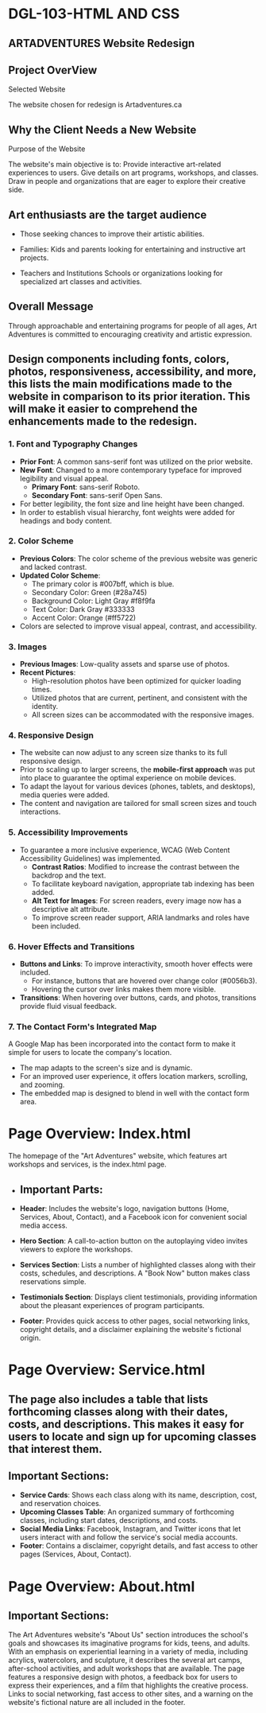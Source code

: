 # DGL-103-HTML AND CSS

ARTADVENTURES Website Redesign
------------------------------

Project OverView
----------------

Selected Website

The website chosen for redesign is Artadventures.ca

Why the Client Needs a New Website
----------------------------------

Purpose of the Website

   The website's main objective is to:
    Provide interactive art-related experiences to users.
    Give details on art programs, workshops, and classes.
    Draw in people and organizations that are eager to explore their creative side.

Art enthusiasts are the target audience
---------------------------------------
* Those seeking chances to improve their artistic abilities.

* Families: Kids and parents looking for entertaining and instructive art projects.

* Teachers and Institutions
   Schools or organizations looking for specialized art classes and activities.

Overall Message
---------------

Through approachable and entertaining programs for people of all ages, Art Adventures is committed to encouraging creativity and artistic expression.

## Design components including fonts, colors, photos, responsiveness, accessibility, and more, this lists the main modifications made to the website in comparison to its prior iteration. This will make it easier to comprehend the enhancements made to the redesign.

### 1. **Font and Typography Changes**

   - **Prior Font**: A common sans-serif font was utilized on the prior website.
   - **New Font**: Changed to a more contemporary typeface for improved legibility and visual appeal.
     - **Primary Font**: sans-serif Roboto.
     - **Secondary Font**: sans-serif Open Sans.
   - For better legibility, the font size and line height have been changed.
   - In order to establish visual hierarchy, font weights were added for headings and body content.

### 2. **Color Scheme**

   - **Previous Colors**: The color scheme of the previous website was generic and lacked contrast.
   - **Updated Color Scheme**:
     - The primary color is #007bff, which is blue.
     - Secondary Color: Green (#28a745)
     - Background Color: Light Gray #f8f9fa
     - Text Color: Dark Gray #333333
     - Accent Color: Orange (#ff5722)
   - Colors are selected to improve visual appeal, contrast, and accessibility.

### 3. **Images**

   - **Previous Images**: Low-quality assets and sparse use of photos.
   - **Recent Pictures**:
     - High-resolution photos have been optimized for quicker loading times.
     - Utilized photos that are current, pertinent, and consistent with the identity.
     - All screen sizes can be accommodated with the responsive images.
       
### 4. **Responsive Design**
   - The website can now adjust to any screen size thanks to its full responsive design.
   - Prior to scaling up to larger screens, the **mobile-first approach** was put into place to guarantee the optimal experience on mobile devices.
   - To adapt the layout for various devices (phones, tablets, and desktops), media queries were added.
   - The content and navigation are tailored for small screen sizes and touch interactions.

### 5. **Accessibility Improvements**
   - To guarantee a more inclusive experience, WCAG (Web Content Accessibility Guidelines) was implemented.
     - **Contrast Ratios**: Modified to increase the contrast between the backdrop and the text.
     - To facilitate keyboard navigation, appropriate tab indexing has been added.
     - **Alt Text for Images**: For screen readers, every image now has a descriptive alt attribute.
     - To improve screen reader support, ARIA landmarks and roles have been included.
       
### 6. **Hover Effects and Transitions**
   - **Buttons and Links**: To improve interactivity, smooth hover effects were included.
     - For instance, buttons that are hovered over change color (#0056b3).
     - Hovering the cursor over links makes them more visible.
   - **Transitions**: When hovering over buttons, cards, and photos, transitions provide fluid visual feedback.

### 7. **The Contact Form's Integrated Map**
   A Google Map has been incorporated into the contact form to make it simple for users to locate the company's location.
   - The map adapts to the screen's size and is dynamic.
   - For an improved user experience, it offers location markers, scrolling, and zooming.
   - The embedded map is designed to blend in well with the contact form area.

# Page Overview: Index.html

The homepage of the "Art Adventures" website, which features art workshops and services, is the index.html page.

- ## Important Parts:

- **Header**: Includes the website's logo, navigation buttons (Home, Services, About, Contact), and a Facebook icon for convenient social media access.
- **Hero Section**: A call-to-action button on the autoplaying video invites viewers to explore the workshops.
- **Services Section**: Lists a number of highlighted classes along with their costs, schedules, and descriptions. A "Book Now" button makes class reservations 
                        simple.
- **Testimonials Section**: Displays client testimonials, providing information about the pleasant experiences of program participants.
- **Footer**: Provides quick access to other pages, social networking links, copyright details, and a disclaimer explaining the website's fictional origin.

# Page Overview: Service.html

## The page also includes a table that lists forthcoming classes along with their dates, costs, and descriptions. This makes it easy for users to locate and sign up for upcoming classes that interest them.

## Important Sections:

- **Service Cards**: Shows each class along with its name, description, cost, and reservation choices.
- **Upcoming Classes Table**: An organized summary of forthcoming classes, including start dates, descriptions, and costs.
- **Social Media Links**: Facebook, Instagram, and Twitter icons that let users interact with and follow the service's social media accounts.
- **Footer**: Contains a disclaimer, copyright details, and fast access to other pages (Services, About, Contact).

# Page Overview: About.html

## Important Sections:

The Art Adventures website's "About Us" section introduces the school's goals and showcases its imaginative programs for kids, teens, and adults. With an emphasis on experiential learning in a variety of media, including acrylics, watercolors, and sculpture, it describes the several art camps, after-school activities, and adult workshops that are available. The page features a responsive design with photos, a feedback box for users to express their experiences, and a film that highlights the creative process. Links to social networking, fast access to other sites, and a warning on the website's fictional nature are all included in the footer.










  
  
